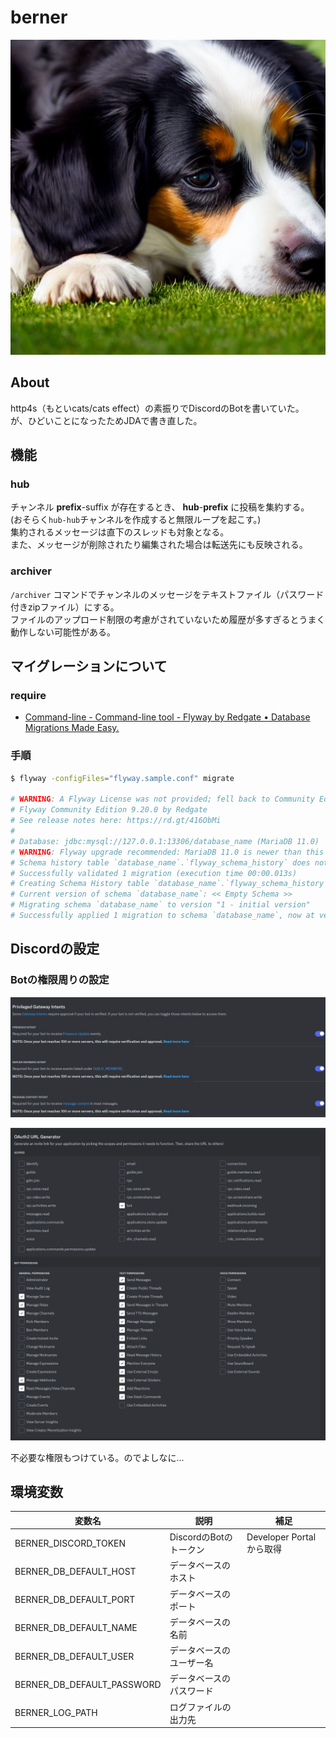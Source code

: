 # berner

![berner](./berner.png)

## About

http4s（もといcats/cats effect）の素振りでDiscordのBotを書いていた。  
が、ひどいことになったためJDAで書き直した。

## 機能

### hub

チャンネル **prefix**-suffix が存在するとき、 **hub**-**prefix** に投稿を集約する。  
(おそらく`hub-hub`チャンネルを作成すると無限ループを起こす。)  
集約されるメッセージは直下のスレッドも対象となる。  
また、メッセージが削除されたり編集された場合は転送先にも反映される。

### archiver

`/archiver` コマンドでチャンネルのメッセージをテキストファイル（パスワード付きzipファイル）にする。  
ファイルのアップロード制限の考慮がされていないため履歴が多すぎるとうまく動作しない可能性がある。

## マイグレーションについて

### require

- [Command-line - Command-line tool - Flyway by Redgate • Database Migrations Made Easy.](https://flywaydb.org/documentation/usage/commandline/)

### 手順

```bash
$ flyway -configFiles="flyway.sample.conf" migrate

# WARNING: A Flyway License was not provided; fell back to Community Edition. Please contact sales at sales@flywaydb.org for license information.
# Flyway Community Edition 9.20.0 by Redgate
# See release notes here: https://rd.gt/416ObMi
# 
# Database: jdbc:mysql://127.0.0.1:13306/database_name (MariaDB 11.0)
# WARNING: Flyway upgrade recommended: MariaDB 11.0 is newer than this version of Flyway and support has not been tested. The latest supported version of MariaDB is 10.10.
# Schema history table `database_name`.`flyway_schema_history` does not exist yet
# Successfully validated 1 migration (execution time 00:00.013s)
# Creating Schema History table `database_name`.`flyway_schema_history` ...
# Current version of schema `database_name`: << Empty Schema >>
# Migrating schema `database_name` to version "1 - initial version"
# Successfully applied 1 migration to schema `database_name`, now at version v1 (execution time 00:00.039s)
```

## Discordの設定

### Botの権限周りの設定

![memo1](./memo1.png)

![memo2](./memo2.png)

不必要な権限もつけている。のでよしなに...

## 環境変数

| 変数名                        | 説明               | 補足                    |
|----------------------------|------------------|-----------------------|
| BERNER_DISCORD_TOKEN       | DiscordのBotのトークン | Developer Portal から取得 |
| BERNER_DB_DEFAULT_HOST     | データベースのホスト       |                       |
| BERNER_DB_DEFAULT_PORT     | データベースのポート       |                       |
| BERNER_DB_DEFAULT_NAME     | データベースの名前        |                       |
| BERNER_DB_DEFAULT_USER     | データベースのユーザー名     |                       |
| BERNER_DB_DEFAULT_PASSWORD | データベースのパスワード     |                       |
| BERNER_LOG_PATH | ログファイルの出力先 |                       |
